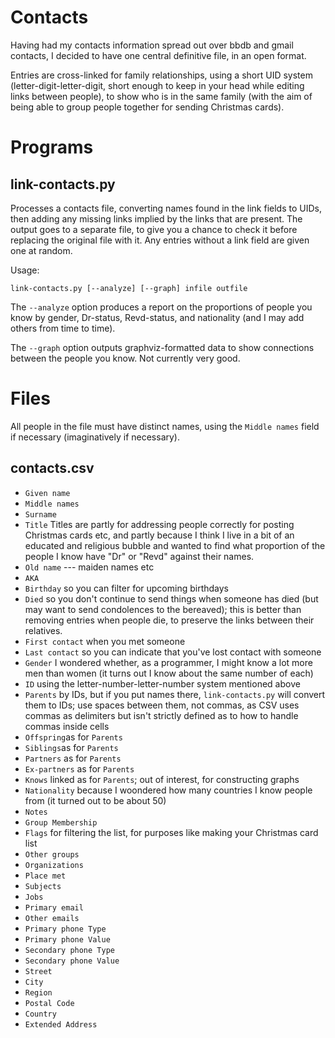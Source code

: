 Contacts
========

Having had my contacts information spread out over bbdb and gmail
contacts, I decided to have one central definitive file, in an open
format.

Entries are cross-linked for family relationships, using a short UID
system (letter-digit-letter-digit, short enough to keep in your head
while editing links between people), to show who is in the same family
(with the aim of being able to group people together for sending
Christmas cards).

Programs
========

link-contacts.py
----------------

Processes a contacts file, converting names found in the link fields
to UIDs, then adding any missing links implied by the links that are
present.  The output goes to a separate file, to give you a chance to
check it before replacing the original file with it.  Any entries
without a link field are given one at random.

Usage:

    link-contacts.py [--analyze] [--graph] infile outfile

The `--analyze` option produces a report on the proportions of people
you know by gender, Dr-status, Revd-status, and nationality (and I may
add others from time to time).

The `--graph` option outputs graphviz-formatted data to show
connections between the people you know.  Not currently very good.

Files
=====

All people in the file must have distinct names, using the `Middle
names` field if necessary (imaginatively if necessary).

contacts.csv
------------

  - `Given name`
  - `Middle names`
  - `Surname`
  - `Title` Titles are partly for addressing people correctly for
    posting Christmas cards etc, and partly because I think I live in
    a bit of an educated and religious bubble and wanted to find what
    proportion of the people I know have "Dr" or "Revd" against their
    names.
  - `Old name` --- maiden names etc
  - `AKA`
  - `Birthday` so you can filter for upcoming birthdays
  - `Died` so you don't continue to send things when someone has died
    (but may want to send condolences to the bereaved); this is better
    than removing entries when people die, to preserve the links
    between their relatives.
  - `First contact` when you met someone
  - `Last contact` so you can indicate that you've lost contact with someone
  - `Gender` I wondered whether, as a programmer, I might know a lot
    more men than women (it turns out I know about the same number of each)
  - `ID` using the letter-number-letter-number system mentioned above
  - `Parents` by IDs, but if you put names there, `link-contacts.py`
    will convert them to IDs; use spaces between them, not commas, as
    CSV uses commas as delimiters but isn't strictly defined as to how
    to handle commas inside cells
  - `Offspring`as for `Parents`
  - `Siblings`as for `Parents`
  - `Partners` as for `Parents`
  - `Ex-partners` as for `Parents`
  - `Knows` linked as for `Parents`; out of interest, for constructing graphs
  - `Nationality` because I woondered how many countries I know people
    from (it turned out to be about 50)
  - `Notes`
  - `Group Membership`
  - `Flags` for filtering the list, for purposes like making your
    Christmas card list
  - `Other groups`
  - `Organizations`
  - `Place met`
  - `Subjects`
  - `Jobs`
  - `Primary email`
  - `Other emails`
  - `Primary phone Type`
  - `Primary phone Value`
  - `Secondary phone Type`
  - `Secondary phone Value`
  - `Street`
  - `City`
  - `Region`
  - `Postal Code`
  - `Country`
  - `Extended Address`
  
